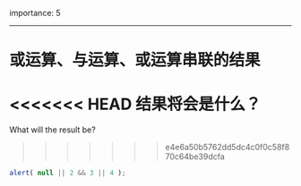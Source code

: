 importance: 5

---

# 或运算、与运算、或运算串联的结果

<<<<<<< HEAD
结果将会是什么？
=======
What will the result be?
>>>>>>> e4e6a50b5762dd5dc4c0f0c58f870c64be39dcfa

```js
alert( null || 2 && 3 || 4 );
```

